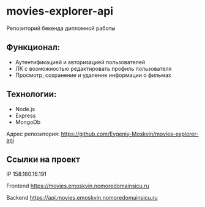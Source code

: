 # movies-explorer-api
Репозиторий бекенда дипломной работы

## Функционал:
* Аутентификацией и авторизацией пользователей
* ЛК с возможностью редактировать профиль пользователя
* Просмотр, сохранение и удаление информации о фильмах

## Технологии:
* Node.js
* Express
* MongoDb

Адрес репозитория: https://github.com/Evgeniy-Moskvin/movies-explorer-api

## Ссылки на проект

IP 158.160.16.191

Frontend https://movies.emoskvin.nomoredomainsicu.ru

Backend https://api.movies.emoskvin.nomoredomainsicu.ru
